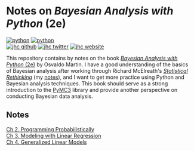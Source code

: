 # Notes on *Bayesian Analysis with Python* (2e)

[![python](https://img.shields.io/badge/Python-3.8.3-3776AB.svg?style=flat&logo=python)](https://github.com/jhrcook)
[![python](https://img.shields.io/badge/Jupyter-Lab-F37626.svg?style=flat&logo=jupyter)](https://github.com/jhrcook)  
[![jhc github](https://img.shields.io/badge/GitHub-jhrcook-181717.svg?style=flat&logo=github)](https://github.com/jhrcook)
[![jhc twitter](https://img.shields.io/badge/Twitter-@JoshDoesA-00aced.svg?style=flat&logo=twitter)](https://twitter.com/JoshDoesa)
[![jhc website](https://img.shields.io/badge/Website-Joshua_Cook-5087B2.svg?style=flat&logo=telegram)](https://joshuacook.netlify.com)

This repository contains by notes on the book [*Bayesian Analysis with Python* (2e)](https://www.packtpub.com/big-data-and-business-intelligence/bayesian-analysis-python-second-edition) by Osvaldo Martin.
I have a good understanding of the basics of Bayesian analysis after working through Richard McElreath's [*Statistical Rethinking*](https://xcelab.net/rm/statistical-rethinking/) (my [notes](https://github.com/jhrcook/statistical-rethinking)), and I want to get more practice using Python and Bayesian analysis techniques.
This book should serve as a strong introduction to the [PyMC3](https://docs.pymc.io) library and provide another perspective on conducting Bayesian data analysis.

## Notes

[Ch 2. Programming Probabilistically](02_programming-probabilistically.md)  
[Ch 3. Modeling with Linear Regression](03_modeling-with-linear-regression.md)  
[Ch 4. Generalized Linear Models](04_generalized-linear-models.md)